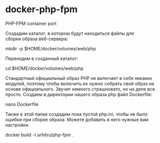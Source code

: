# docker-php-fpm
PHP-FPM container port

Создадим каталог, в котором будут находиться файлы для сборки образа веб-сервера:

mkdir -p $HOME/docker/volumes/web/php

Переходим в созданный каталог:

cd  $HOME/docker/volumes/web/php

Стандартный официальный образ PHP не включает в себя никаких модулей, поэтому чтобы включить их нужно собрать свой образ на основе официального. Звучит немного страшновато, но на деле все просто. Создаем в директории нашего образа php файл Dockerfile:

nano Dockerfile

Также в этой папке создадим пока пустой php.ini, чтобы не было ошибки при сборке образа. Можете добавить в него нужные вам настройки.

docker build -t arhitru/php-fpm .
